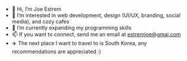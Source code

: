 - 👋 Hi, I’m Joe Estrem
- 👀 I’m interested in web development, design (UI/UX, branding, social media), and cozy cafes
- 🌱 I’m currently expanding my programming skills 
- 📫 If you want to connect, send me an email at estremjoe@gmai.com
- ✈️ The next place I want to travel to is South Korea, any recommendations are appreciated :) 
  
